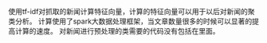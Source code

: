 使用tf-idf对抓取的新闻计算特征向量，计算的特征向量可以用于以后对新闻的聚类分析。
计算使用了spark大数据处理框架，当文章数量很多的时候可以显著的提高计算的速度。
对新闻进行预处理的类需要的代码没有包括在里面。